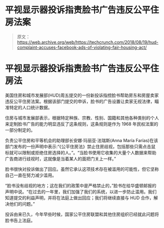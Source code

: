 # 平视显示器投诉指责脸书广告违反公平住房法案

> 原文：<https://web.archive.org/web/https://techcrunch.com/2018/08/19/hud-complaint-accuses-facebook-ads-of-violating-fair-housing-act/>

# 平视显示器投诉指责脸书广告违反公平住房法

美国住房和城市发展部(HUD)周五提交的一份新投诉指控脸书帮助房东和房屋卖家违反公平住房法案。根据该部门提交的申诉，脸书的广告设置让卖家无视法律，瞄准特定的人口统计数据。

住房与城市发展部表示，根据特定种族、宗教、性别、国籍和其他各种类别的个人来定制脸书广告的能力明显违反了这条规则，这条规则是作为 1968 年民权法案的一部分制定的。

负责公平住房和平等机会的助理部长安娜·玛丽亚·法瑞斯(Anna María Farías)在该部门发布的一份声明中表示:“《公平住房法》禁止住房歧视，包括那些只需点击鼠标就可以限制或拒绝住房选择的人。”。“当脸书使用它收集的大量个人数据来帮助广告商进行歧视时，这就像是当着某人的面把门关上一样。”

脸书很快对投诉做出了回应。虽然它承认这项技术存在被滥用的可能性，但它坚称自己一直在努力减少滥用。

“脸书没有歧视的地方；这在我们的政策中是严格禁止的，”脸书在给华盛顿邮报的声明中说。“在过去的一年里，我们加强了我们的系统，以进一步防止滥用。我们知道提交的利益声明，并将在法庭上做出回应；我们将继续直接与 HUD 合作，解决他们的问题。”

投诉由来已久，今年早些时候，国家公平住房联盟和其他住房组织已经就此问题将脸书告上法庭。